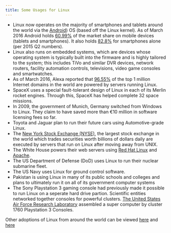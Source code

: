 ```yaml
---
title: Some Usages for Linux
---
```

*   Linux now operates on the majority of smartphones and tablets around the world via the <a href='https://en.wikipedia.org/wiki/Android_(operating_system' target='_blank' rel='nofollow'>Android</a>) OS (based off the Linux kernel). As of March 2016 Android holds <a href='https://www.netmarketshare.com/operating-system-market-share.aspx?qprid=8&qpcustomd=1' target='_blank' rel='nofollow'>60.99%</a> of the market share on mobile devices (tablets and smartphones). It also holds <a href='http://www.idc.com/prodserv/smartphone-os-market-share.jsp' target='_blank' rel='nofollow'>82.8%</a> for smartphones alone (per 2015 Q2 numbers).
*   Linux also runs on embedded systems, which are devices whose operating system is typically built into the firmware and is highly tailored to the system; this includes TiVo and similar DVR devices, network routers, facility automation controls, televisions, video game consoles and smartwatches.
*   As of March 2016, Alexa reported that <a href='http://www.w3cook.com/os/summary/' target='_blank' rel='nofollow'>96.55%</a> of the top 1 million Internet domains in the world are powered by servers running Linux.
*   SpaceX uses a special fault-tolerant design of Linux in each of its Merlin rocket engines. Through this, SpaceX has helped complete 32 space missions.
*   In 2009, the government of Munich, Germany switched from Windows to Linux. They claim to have saved more than €10 million in software licensing fees so far.
*   Toyota and Jaguar plan to run their future cars using Automotive-grade Linux.
*   The <a href='https://en.wikipedia.org/wiki/New_York_Stock_Exchange' target='_blank' rel='nofollow'>New York Stock Exchange (NYSE)</a>, the largest stock exchange in the world which trades securities worth billions of dollars daily are executed by servers that run on Linux after moving away from UNIX.
*   The White House powers their web servers using <a href='https://en.wikipedia.org/wiki/Red_Hat' target='_blank' rel='nofollow'>Red Hat Linux</a> and <a href='https://en.wikipedia.org/wiki/Apache_HTTP_Server' target='_blank' rel='nofollow'>Apache</a>.
*   The US Department of Defense (DoD) uses Linux to run their nuclear submarine fleet.
*   The US Navy uses Linux for ground control software.
*   Pakistan is using Linux in many of its public schools and colleges and plans to ultimately run it on all of its government computer systems
*   The Sony Playstation 3 gaming console had previously made it possible to run Linux on a seperate hard drive partion. Scientific entities networked together consoles for powerful clusters. <a href='https://en.wikipedia.org/wiki/PlayStation_3_cluster' target='_blank' rel='nofollow'>The United States Air Force Research Laboratory</a> assembled a super computer by cluster 1760 Playstation 3 Consoles.

Other adoptions of Linux from around the world can be viewed <a href='https://en.wikipedia.org/wiki/List_of_Linux_adopters' target='_blank' rel='nofollow'>here</a> and <a href='http://www.comparebusinessproducts.com/fyi/50-places-linux-running-you-might-not-expect' target='_blank' rel='nofollow'>here</a>

